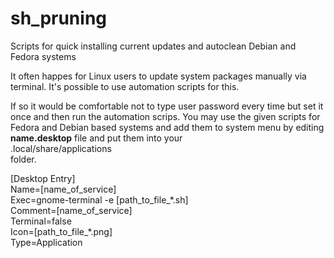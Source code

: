 # sh_pruning
Scripts for quick installing current updates and autoclean Debian and Fedora systems

It often happes for Linux users to update system packages manually via terminal. It's possible to use automation scripts for this.

If so it would be comfortable not to type user password every time but set it once and then run the automation scrips.
You may use the given scripts for Fedora and Debian based systems and add them to system menu by editing **name.desktop** file and put them into your<br />.local/share/applications<br />folder.

<p>[Desktop Entry]<br />
Name=[name_of_service]<br />
Exec=gnome-terminal -e [path_to_file_*.sh]<br />
Comment=[name_of_service]<br />
Terminal=false<br />
Icon=[path_to_file_*.png]<br />
Type=Application</p>
